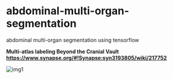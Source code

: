 # abdominal-multi-organ-segmentation
abdominal multi-organ segmentation using tensorflow


**Multi-atlas labeling Beyond the Cranial Vault**
**https://www.synapse.org/#!Synapse:syn3193805/wiki/217752**

![img1](https://github.com/assassint2017/abdominal-multi-organ-segmentation/tree/master/img)



